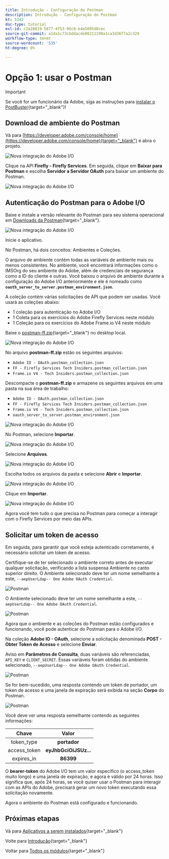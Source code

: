 ```yaml
---
title: Introdução - Configuração do Postman
description: Introdução - Configuração do Postman
kt: 5342
doc-type: tutorial
exl-id: c2a28819-5877-4f53-96c0-e4e5095d8cec
source-git-commit: a1da1c73cbddacde00211190a1ca3d36f7a2c329
workflow-type: tm+mt
source-wordcount: '535'
ht-degree: 0%

---
```


# Opção 1: usar o Postman

>[!IMPORTANT]
>
>Se você for um funcionário da Adobe, siga as instruções para [instalar o PostBuster](./ex8.md){target="_blank"}!

## Download de ambiente do Postman

Vá para [https://developer.adobe.com/console/home](https://developer.adobe.com/console/home){target="_blank"} e abra o projeto.

![Nova integração do Adobe I/O](./images/iopr.png)

Clique na API **Firefly - Firefly Services**. Em seguida, clique em **Baixar para Postman** e escolha **Servidor a Servidor OAuth** para baixar um ambiente do Postman.

![Nova integração do Adobe I/O](./images/iopm.png)

## Autenticação do Postman para o Adobe I/O

Baixe e instale a versão relevante do Postman para seu sistema operacional em [Downloads da Postman](https://www.postman.com/downloads/){target="_blank"}.

![Nova integração do Adobe I/O](./images/getstarted.png)

Inicie o aplicativo.

No Postman, há dois conceitos: Ambientes e Coleções.

O arquivo de ambiente contém todas as variáveis de ambiente mais ou menos consistentes. No ambiente, você encontrará informações como o IMSOrg do seu ambiente do Adobe, além de credenciais de segurança como a ID do cliente e outras. Você baixou o arquivo de ambiente durante a configuração do Adobe I/O anteriormente e ele é nomeado como **`oauth_server_to_server.postman_environment.json`**.

A coleção contém várias solicitações de API que podem ser usadas. Você usará as coleções abaixo:

- 1 coleção para autenticação no Adobe I/O
- 1 Coleta para os exercícios do Adobe Firefly Services neste módulo
- 1 Coleção para os exercícios do Adobe Frame.io V4 neste módulo

Baixe o [postman-ff.zip](./../../../assets/postman/postman-ff.zip){target="_blank"} no desktop local.

![Nova integração do Adobe I/O](./images/pmfolder.png)

No arquivo **postman-ff.zip** estão os seguintes arquivos:

- `Adobe IO - OAuth.postman_collection.json`
- `FF - Firefly Services Tech Insiders.postman_collection.json`
- `Frame.io V4 - Tech Insiders.postman_collection.json`

Descompacte o **postman-ff.zip** e armazene os seguintes arquivos em uma pasta na sua área de trabalho:

- `Adobe IO - OAuth.postman_collection.json`
- `FF - Firefly Services Tech Insiders.postman_collection.json`
- `Frame.io V4 - Tech Insiders.postman_collection.json`
- `oauth_server_to_server.postman_environment.json`

![Nova integração do Adobe I/O](./images/pmfolder1.png)

No Postman, selecione **Importar**.

![Nova integração do Adobe I/O](./images/postmanui.png)

Selecione **Arquivos**.

![Nova integração do Adobe I/O](./images/choosefiles.png)

Escolha todos os arquivos da pasta e selecione **Abrir** e **Importar**.

![Nova integração do Adobe I/O](./images/selectfiles.png)

Clique em **Importar**.

![Nova integração do Adobe I/O](./images/impconfirm.png)

Agora você tem tudo o que precisa no Postman para começar a interagir com o Firefly Services por meio das APIs.

## Solicitar um token de acesso

Em seguida, para garantir que você esteja autenticado corretamente, é necessário solicitar um token de acesso.

Certifique-se de ter selecionado o ambiente correto antes de executar qualquer solicitação, verificando a lista suspensa Ambiente no canto superior direito. O Ambiente selecionado deve ter um nome semelhante a este, `--aepUserLdap-- One Adobe OAuth Credential`.

![Postman](./images/envselemea1.png)

O Ambiente selecionado deve ter um nome semelhante a este, `--aepUserLdap-- One Adobe OAuth Credential`.

![Postman](./images/envselemea.png)

Agora que o ambiente e as coleções do Postman estão configurados e funcionando, você pode autenticar do Postman para o Adobe I/O.

Na coleção **Adobe IO - OAuth**, selecione a solicitação denominada **POST - Obter Token de Acesso** e selecione **Enviar**.

Aviso em **Parâmetros de Consulta**, duas variáveis são referenciadas, `API_KEY` e `CLIENT_SECRET`. Essas variáveis foram obtidas do ambiente selecionado, `--aepUserLdap-- One Adobe OAuth Credential`.

![Postman](./images/ioauth.png)

Se for bem-sucedido, uma resposta contendo um token de portador, um token de acesso e uma janela de expiração será exibida na seção **Corpo** do Postman.

![Postman](./images/ioauthresp.png)

Você deve ver uma resposta semelhante contendo as seguintes informações:

| Chave | Valor |
|:-------------:| :---------------:| 
| token_type | **portador** |
| access_token | **eyJhbGciOiJSUz...** |
| expires_in | **86399** |

O **bearer-token** do Adobe I/O tem um valor específico (o access_token muito longo) e uma janela de expiração, e agora é válido por 24 horas. Isso significa que, após 24 horas, se você quiser usar o Postman para interagir com as APIs do Adobe, precisará gerar um novo token executando essa solicitação novamente.

Agora o ambiente do Postman está configurado e funcionando.

## Próximas etapas

Vá para [Aplicativos a serem instalados](./ex9.md){target="_blank"}

Volte para [Introdução](./getting-started.md){target="_blank"}

Voltar para [Todos os módulos](./../../../overview.md){target="_blank"}
